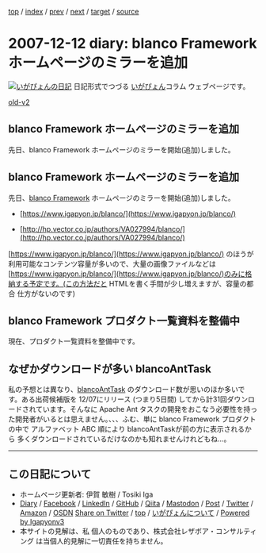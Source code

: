 [top](../index.html) 
 / [index](index.html) 
 / [prev](ig071207.html) 
 / [next](ig071213.html) 
 / [target](https://www.igapyon.jp/igapyon/diary/2007/ig071212.html) 
 / [source](https://github.com/igapyon/diary/blob/master/2007/ig071212.src.md) 

2007-12-12 diary: blanco Framework ホームページのミラーを追加
=====================================================================================================
[![いがぴょんの日記](https://www.igapyon.jp/igapyon/diary/images/iga202308_128.jpg "いがぴょん")](https://www.igapyon.jp/igapyon/diary/memo/memoigapyon.html) 日記形式でつづる [いがぴょん](https://www.igapyon.jp/igapyon/diary/memo/memoigapyon.html)コラム ウェブページです。

[old-v2](ig071212-orig.html)

## blanco Framework ホームページのミラーを追加

先日、blanco Framework ホームページのミラーを開始(追加)しました。


## blanco Framework ホームページのミラーを追加

先日、[blanco Framework](https://www.igapyon.jp/blanco/blanco.ja.html) ホームページのミラーを開始(追加)しました。

* [https://www.igapyon.jp/blanco/](https://www.igapyon.jp/blanco/)
  
* [http://hp.vector.co.jp/authors/VA027994/blanco/](http://hp.vector.co.jp/authors/VA027994/blanco/)

[https://www.igapyon.jp/blanco/](https://www.igapyon.jp/blanco/) のほうが 利用可能なコンテンツ容量が多いので、大量の画像ファイルなどは [https://www.igapyon.jp/blanco/](https://www.igapyon.jp/blanco/)のみに格納する予定です。(この方法だと HTMLを書く手間が少し増えますが、容量の都合 仕方がないのです)

## blanco Framework プロダクト一覧資料を整備中

現在、プロダクト一覧資料を整備中です。

## なぜかダウンロードが多い blancoAntTask

私の予想とは異なり、[blancoAntTask](https://www.igapyon.jp/blanco/blancoanttask.html) のダウンロード数が思いのほか多いです。ある出荷候補版を 12/07にリリース
(つまり5日間) してから計31回ダウンロードされています。そんなに Apache Ant タスクの開発をおこなう必要性を持った開発者がいるとは思えません。、、、ふむ、単に
blanco Framework プロダクトの中で アルファベット ABC 順により blancoAntTaskが前の方に表示されるから 多くダウンロードされているだけなのかも知れませんけれどもね…。


----------------------------------------------------------------------------------------------------

## この日記について

* ホームページ更新者: 伊賀 敏樹 / Tosiki Iga
* [Diary](https://www.igapyon.jp/igapyon/diary/) / [Facebook](https://www.facebook.com/igapyon) / [LinkedIn](https://www.linkedin.com/in/toshikiiga) / [GitHub](https://github.com/igapyon) / [Qiita](https://qiita.com/igapyon) / [Mastodon](https://social.vivaldi.net/@igapyon) / [Post](https://post.news/igapyon) / [Twitter](https://twitter.com/ToshikiIga) / [Amazon](https://www.amazon.co.jp/%E4%BC%8A%E8%B3%80-%E6%95%8F%E6%A8%B9/e/B004LTQWCQ) / [OSDN](https://ja.osdn.net/users/iga/)
[Share on Twitter](https://twitter.com/intent/tweet?hashtags=igapyon%2Cdiary%2C%E3%81%84%E3%81%8C%E3%81%B4%E3%82%87%E3%82%93&text=blanco+Framework+%E3%83%9B%E3%83%BC%E3%83%A0%E3%83%9A%E3%83%BC%E3%82%B8%E3%81%AE%E3%83%9F%E3%83%A9%E3%83%BC%E3%82%92%E8%BF%BD%E5%8A%A0&url=https%3A%2F%2Fwww.igapyon.jp%2Figapyon%2Fdiary%2F2007%2Fig071212.html) / [top](../index.html) / [いがぴょんについて](https://www.igapyon.jp/igapyon/diary/memo/memoigapyon.html) / [Powered by Igapyonv3](https://github.com/igapyon/igapyonv3)
* 本サイトの見解は、私 個人のものであり、株式会社レザボア・コンサルティング は当個人的見解に一切責任を持ちません。 
